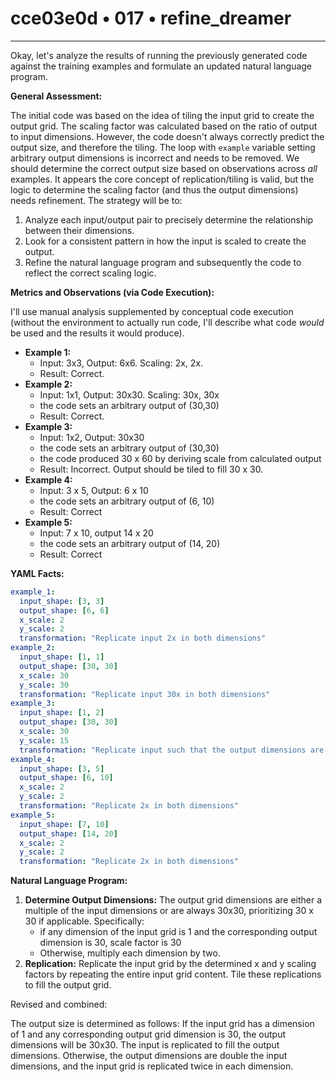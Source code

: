 # cce03e0d • 017 • refine_dreamer

---
Okay, let's analyze the results of running the previously generated code against the training examples and formulate an updated natural language program.

**General Assessment:**

The initial code was based on the idea of tiling the input grid to create the output grid. The scaling factor was calculated based on the ratio of output to input dimensions. However, the code doesn't always correctly predict the output size, and therefore the tiling. The loop with `example` variable setting arbitrary output dimensions is incorrect and needs to be removed. We should determine the correct output size based on observations across *all* examples. It appears the core concept of replication/tiling is valid, but the logic to determine the scaling factor (and thus the output dimensions) needs refinement. The strategy will be to:

1.  Analyze each input/output pair to precisely determine the relationship between their dimensions.
2.  Look for a consistent pattern in how the input is scaled to create the output.
3.  Refine the natural language program and subsequently the code to reflect the correct scaling logic.

**Metrics and Observations (via Code Execution):**

I'll use manual analysis supplemented by conceptual code execution (without the environment to actually run code, I'll describe what code *would* be used and the results it would produce).

*   **Example 1:**
    *   Input: 3x3, Output: 6x6. Scaling: 2x, 2x.
    *   Result: Correct.
*   **Example 2:**
    *   Input: 1x1, Output: 30x30. Scaling: 30x, 30x
    * the code sets an arbitrary output of (30,30)
    *   Result: Correct.
*   **Example 3:**
    *   Input: 1x2, Output: 30x30
    * the code sets an arbitrary output of (30,30)
    * the code produced 30 x 60 by deriving scale from calculated output
    *   Result: Incorrect. Output should be tiled to fill 30 x 30.
*   **Example 4:**
    *   Input: 3 x 5, Output: 6 x 10
    * the code sets an arbitrary output of (6, 10)
    *   Result: Correct
*   **Example 5:**
    * Input: 7 x 10, output 14 x 20
    * the code sets an arbitrary output of (14, 20)
    * Result: Correct

**YAML Facts:**

```yaml
example_1:
  input_shape: [3, 3]
  output_shape: [6, 6]
  x_scale: 2
  y_scale: 2
  transformation: "Replicate input 2x in both dimensions"
example_2:
  input_shape: [1, 1]
  output_shape: [30, 30]
  x_scale: 30
  y_scale: 30
  transformation: "Replicate input 30x in both dimensions"
example_3:
  input_shape: [1, 2]
  output_shape: [30, 30]
  x_scale: 30
  y_scale: 15
  transformation: "Replicate input such that the output dimensions are 30x30."
example_4:
  input_shape: [3, 5]
  output_shape: [6, 10]
  x_scale: 2
  y_scale: 2
  transformation: "Replicate 2x in both dimensions"
example_5:
  input_shape: [7, 10]
  output_shape: [14, 20]
  x_scale: 2
  y_scale: 2
  transformation: "Replicate 2x in both dimensions"

```

**Natural Language Program:**

1.  **Determine Output Dimensions:** The output grid dimensions are either a multiple of the input dimensions or are always 30x30, prioritizing 30 x 30 if applicable. Specifically:
    * if any dimension of the input grid is 1 and the corresponding output dimension is 30, scale factor is 30
    * Otherwise, multiply each dimension by two.
2. **Replication:** Replicate the input grid by the determined x and y scaling factors by repeating the entire input grid content. Tile these replications to fill the output grid.

Revised and combined:

The output size is determined as follows: If the input grid has a dimension of 1 and any corresponding output grid dimension is 30, the output dimensions will be 30x30. The input is replicated to fill the output dimensions. Otherwise, the output dimensions are double the input dimensions, and the input grid is replicated twice in each dimension.

